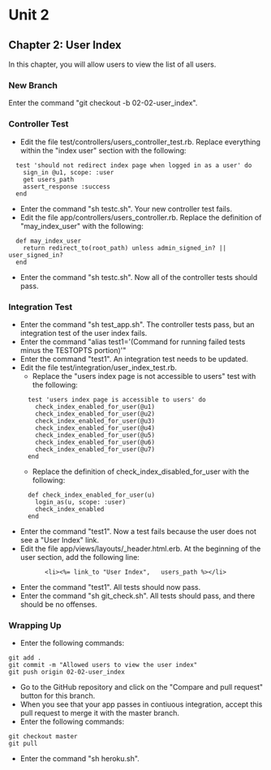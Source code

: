 # Unit 2
## Chapter 2: User Index

In this chapter, you will allow users to view the list of all users.

### New Branch
Enter the command "git checkout -b 02-02-user_index".

### Controller Test
* Edit the file test/controllers/users_controller_test.rb. Replace everything within the "index user" section with the following:
```
  test 'should not redirect index page when logged in as a user' do
    sign_in @u1, scope: :user
    get users_path
    assert_response :success
  end
```
* Enter the command "sh testc.sh".  Your new controller test fails.
* Edit the file app/controllers/users_controller.rb.  Replace the definition of "may_index_user" with the following:
```
  def may_index_user
    return redirect_to(root_path) unless admin_signed_in? || user_signed_in?
  end
```
* Enter the command "sh testc.sh".  Now all of the controller tests should pass.

### Integration Test
* Enter the command "sh test_app.sh". The controller tests pass, but an integration test of the user index fails.
* Enter the command "alias test1='(Command for running failed tests minus the TESTOPTS portion)'"
* Enter the command "test1". An integration test needs to be updated.
* Edit the file test/integration/user_index_test.rb.
  * Replace the "users index page is not accessible to users" test with the following:
  ```
    test 'users index page is accessible to users' do
      check_index_enabled_for_user(@u1)
      check_index_enabled_for_user(@u2)
      check_index_enabled_for_user(@u3)
      check_index_enabled_for_user(@u4)
      check_index_enabled_for_user(@u5)
      check_index_enabled_for_user(@u6)
      check_index_enabled_for_user(@u7)
    end
  ```
  * Replace the definition of check_index_disabled_for_user with the following:
  ```
    def check_index_enabled_for_user(u)
      login_as(u, scope: :user)
      check_index_enabled
    end
  ```
* Enter the command "test1".  Now a test fails because the user does not see a "User Index" link.
* Edit the file app/views/layouts/_header.html.erb.  At the beginning of the user section, add the following line:
```
          <li><%= link_to "User Index",   users_path %></li>
```
* Enter the command "test1".  All tests should now pass.
* Enter the command "sh git_check.sh".  All tests should pass, and there should be no offenses.

### Wrapping Up
* Enter the following commands:
```
git add .
git commit -m "Allowed users to view the user index"
git push origin 02-02-user_index
```
* Go to the GitHub repository and click on the "Compare and pull request" button for this branch.
* When you see that your app passes in contiuous integration, accept this pull request to merge it with the master branch.
* Enter the following commands:
```
git checkout master
git pull
```
* Enter the command "sh heroku.sh".
